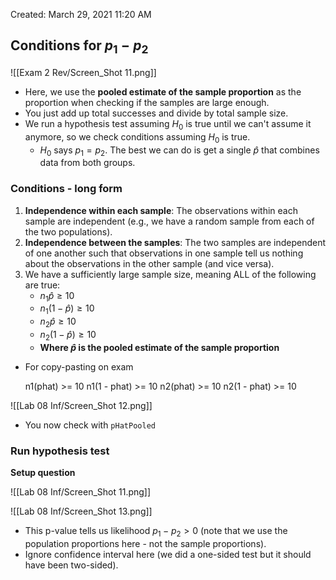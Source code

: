 Created: March 29, 2021 11:20 AM

## Conditions for $p_1 - p_2$

![[Exam 2 Rev/Screen_Shot 11.png]]

- Here, we use the **pooled estimate of the sample proportion** as the proportion when checking if the samples are large enough.
- You just add up total successes and divide by total sample size.
- We run a hypothesis test assuming $H_0$ is true until we can't assume it anymore, so we check conditions assuming $H_0$ is true.
    - $H_0$ says $p_1 = p_2$. The best we can do is get a single $\hat{p}$ that combines data from both groups.

### Conditions - long form

1. **Independence within each sample**: The observations within each sample
are independent (e.g., we have a random sample from each of the two
populations).
2. **Independence between the samples**: The two samples are independent of
one another such that observations in one sample tell us nothing about
the observations in the other sample (and vice versa).
3. We have a sufficiently large sample size, meaning ALL of the following are true:
    - $n_1\hat{p} \geq 10$
    - $n_1(1 - \hat{p}) \geq 10$
    - $n_2\hat{p} \geq 10$
    - $n_2(1 - \hat{p}) \geq 10$
    - **Where $\hat{p}$ is the pooled estimate of the sample proportion**
    
- For copy-pasting on exam
    
    n1(phat) >= 10
    n1(1 - phat) >= 10
    n2(phat) >= 10
    n2(1 - phat) >= 10
    

![[Lab 08 Inf/Screen_Shot 12.png]]

- You now check with `pHatPooled`

### Run hypothesis test

**Setup question**

![[Lab 08 Inf/Screen_Shot 11.png]]

![[Lab 08 Inf/Screen_Shot 13.png]]

- This p-value tells us likelihood $p_1 - p_2 > 0$ (note that we use the population proportions here - not the sample proportions).
- Ignore confidence interval here (we did a one-sided test but it should have been two-sided).